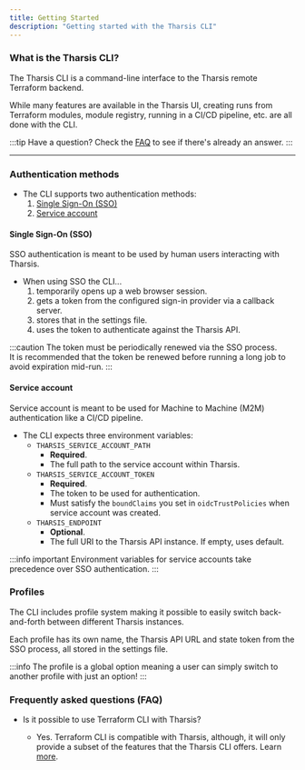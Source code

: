 ```yaml
---
title: Getting Started
description: "Getting started with the Tharsis CLI"
---
```


### What is the Tharsis CLI?

The Tharsis CLI is a command-line interface to the Tharsis remote Terraform backend.

While many features are available in the Tharsis UI, creating runs from Terraform modules, module registry, running in a CI/CD pipeline, etc. are all done with the CLI.

:::tip Have a question?
Check the [FAQ](#frequently-asked-questions-faq) to see if there's already an answer.
:::

---

### Authentication methods

- The CLI supports two authentication methods:
  1. [Single Sign-On (SSO)](https://en.wikipedia.org/wiki/Single_sign-on)
  2. [Service account](../../guides/overviews/service_accounts.md)

#### Single Sign-On (SSO)

SSO authentication is meant to be used by human users interacting with Tharsis.

- When using SSO the CLI...
  1. temporarily opens up a web browser session.
  2. gets a token from the configured sign-in provider via a callback server.
  3. stores that in the settings file.
  4. uses the token to authenticate against the Tharsis API.

:::caution
The token must be periodically renewed via the SSO process.  
It is recommended that the token be renewed before running a long job to avoid expiration mid-run.
:::

#### Service account

Service account is meant to be used for Machine to Machine (M2M) authentication like a CI/CD pipeline.

- The CLI expects three environment variables:
  - `THARSIS_SERVICE_ACCOUNT_PATH`
    - **Required**.
    - The full path to the service account within Tharsis.
  - `THARSIS_SERVICE_ACCOUNT_TOKEN`
    - **Required**.
    - The token to be used for authentication.
    - Must satisfy the `boundClaims` you set in `oidcTrustPolicies` when service account was created.
  - `THARSIS_ENDPOINT`
    - **Optional**.
    - The full URI to the Tharsis API instance. If empty, uses default.

:::info important
Environment variables for service accounts take precedence over SSO authentication.
:::

### Profiles

The CLI includes profile system making it possible to easily switch back-and-forth between different Tharsis instances.

Each profile has its own name, the Tharsis API URL and state token from the SSO process, all stored in the settings file.

:::info
The profile is a global option meaning a user can simply switch to another profile with just an option!
:::

### Frequently asked questions (FAQ)

- Is it possible to use Terraform CLI with Tharsis?

  - Yes. Terraform CLI is compatible with Tharsis, although, it will only provide a subset of the features that the Tharsis CLI offers. Learn [more](../terraform/usage.md).
